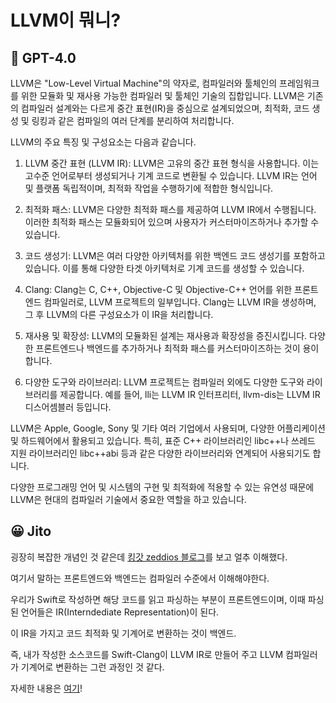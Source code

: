 # LLVM이 뭐니?

## 🤖 GPT-4.0

LLVM은 "Low-Level Virtual Machine"의 약자로, 컴파일러와 툴체인의 프레임워크를 위한 모듈화 및 재사용 가능한 컴파일러 및 툴체인 기술의 집합입니다. LLVM은 기존의 컴파일러 설계와는 다르게 중간 표현(IR)을 중심으로 설계되었으며, 최적화, 코드 생성 및 링킹과 같은 컴파일의 여러 단계를 분리하여 처리합니다.

LLVM의 주요 특징 및 구성요소는 다음과 같습니다.

1. LLVM 중간 표현 (LLVM IR): LLVM은 고유의 중간 표현 형식을 사용합니다. 이는 고수준 언어로부터 생성되거나 기계 코드로 변환될 수 있습니다. LLVM IR는 언어 및 플랫폼 독립적이며, 최적화 작업을 수행하기에 적합한 형식입니다.

2. 최적화 패스: LLVM은 다양한 최적화 패스를 제공하여 LLVM IR에서 수행됩니다. 이러한 최적화 패스는 모듈화되어 있으며 사용자가 커스터마이즈하거나 추가할 수 있습니다.

3. 코드 생성기: LLVM은 여러 다양한 아키텍처를 위한 백엔드 코드 생성기를 포함하고 있습니다. 이를 통해 다양한 타겟 아키텍처로 기계 코드를 생성할 수 있습니다.

4. Clang: Clang는 C, C++, Objective-C 및 Objective-C++ 언어를 위한 프론트엔드 컴파일러로, LLVM 프로젝트의 일부입니다. Clang는 LLVM IR을 생성하며, 그 후 LLVM의 다른 구성요소가 이 IR을 처리합니다.

5. 재사용 및 확장성: LLVM의 모듈화된 설계는 재사용과 확장성을 증진시킵니다. 다양한 프론트엔드나 백엔드를 추가하거나 최적화 패스를 커스터마이즈하는 것이 용이합니다.

6. 다양한 도구와 라이브러리: LLVM 프로젝트는 컴파일러 외에도 다양한 도구와 라이브러리를 제공합니다. 예를 들어, lli는 LLVM IR 인터프리터, llvm-dis는 LLVM IR 디스어셈블러 등입니다.

LLVM은 Apple, Google, Sony 및 기타 여러 기업에서 사용되며, 다양한 어플리케이션 및 하드웨어에서 활용되고 있습니다. 특히, 표준 C++ 라이브러리인 libc++나 쓰레드 지원 라이브러리인 libc++abi 등과 같은 다양한 라이브러리와 연계되어 사용되기도 합니다.

다양한 프로그래밍 언어 및 시스템의 구현 및 최적화에 적용할 수 있는 유연성 때문에 LLVM은 현대의 컴파일러 기술에서 중요한 역할을 하고 있습니다.

## 😀 Jito

굉장히 복잡한 개념인 것 같은데 [킹갓 zeddios 블로그](https://zeddios.tistory.com/1175)를 보고 얼추 이해했다.

여기서 말하는 프론트엔드와 백엔드는 컴파일러 수준에서 이해해야한다.

우리가 Swift로 작성하면 해당 코드를 읽고 파싱하는 부분이 프론트엔드이며, 이때 파싱 된 언어들은 IR(Interndediate Representation)이 된다.

이 IR을 가지고 코드 최적화 및 기계어로 변환하는 것이 백엔드.

즉, 내가 작성한 소스코드를 Swift-Clang이 LLVM IR로 만들어 주고 LLVM 컴파일러가 기계어로 변환하는 그런 과정인 것 같다.

자세한 내용은 [여기](https://www.swift.org/swift-compiler/#compiler-architecture)!
